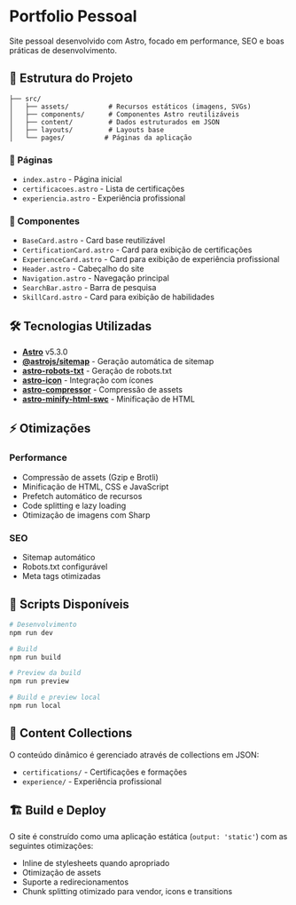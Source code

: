 # Portfolio Pessoal

Site pessoal desenvolvido com Astro, focado em performance, SEO e boas práticas de desenvolvimento.

## 🚀 Estrutura do Projeto

```
├── src/
│   ├── assets/          # Recursos estáticos (imagens, SVGs)
│   ├── components/      # Componentes Astro reutilizáveis
│   ├── content/         # Dados estruturados em JSON
│   ├── layouts/         # Layouts base
│   └── pages/          # Páginas da aplicação
```

### 📄 Páginas

- `index.astro` - Página inicial
- `certificacoes.astro` - Lista de certificações
- `experiencia.astro` - Experiência profissional

### 🧱 Componentes

- `BaseCard.astro` - Card base reutilizável
- `CertificationCard.astro` - Card para exibição de certificações
- `ExperienceCard.astro` - Card para exibição de experiência profissional
- `Header.astro` - Cabeçalho do site
- `Navigation.astro` - Navegação principal
- `SearchBar.astro` - Barra de pesquisa
- `SkillCard.astro` - Card para exibição de habilidades

## 🛠️ Tecnologias Utilizadas

- **[Astro](https://astro.build/)** v5.3.0
- **[@astrojs/sitemap](https://www.npmjs.com/package/@astrojs/sitemap)** - Geração automática de sitemap
- **[astro-robots-txt](https://www.npmjs.com/package/astro-robots-txt)** - Geração de robots.txt
- **[astro-icon](https://www.npmjs.com/package/astro-icon)** - Integração com ícones
- **[astro-compressor](https://www.npmjs.com/package/astro-compressor)** - Compressão de assets
- **[astro-minify-html-swc](https://www.npmjs.com/package/astro-minify-html-swc)** - Minificação de HTML

## ⚡ Otimizações

### Performance
- Compressão de assets (Gzip e Brotli)
- Minificação de HTML, CSS e JavaScript
- Prefetch automático de recursos
- Code splitting e lazy loading
- Otimização de imagens com Sharp

### SEO
- Sitemap automático
- Robots.txt configurável
- Meta tags otimizadas

## 🚦 Scripts Disponíveis

```bash
# Desenvolvimento
npm run dev

# Build
npm run build

# Preview da build
npm run preview

# Build e preview local
npm run local
```

## 📝 Content Collections

O conteúdo dinâmico é gerenciado através de collections em JSON:

- `certifications/` - Certificações e formações
- `experience/` - Experiência profissional

## 🏗️ Build e Deploy

O site é construído como uma aplicação estática (`output: 'static'`) com as seguintes otimizações:

- Inline de stylesheets quando apropriado
- Otimização de assets
- Suporte a redirecionamentos
- Chunk splitting otimizado para vendor, icons e transitions